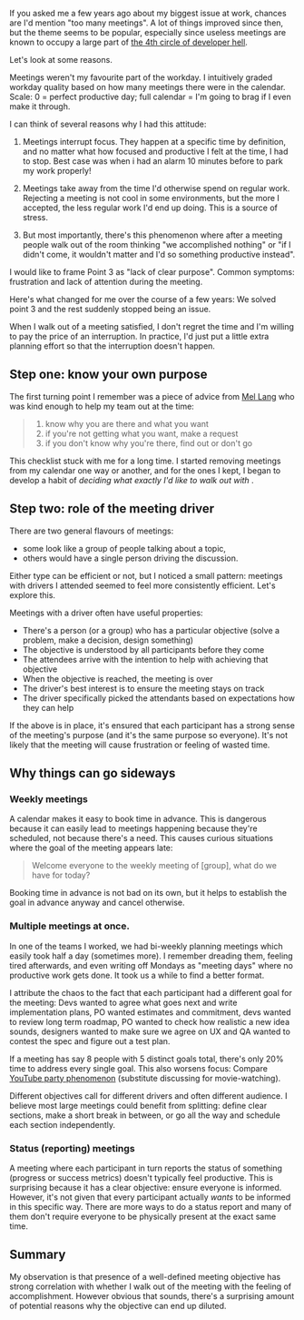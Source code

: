 <!--
.. title: Efficient meetings
.. slug: efficient-meetings
.. date: 2019-01-07 12:50:00 UTC
.. tags:
.. category: dev
.. link:
.. description:
.. type: text
-->

If you asked me a few years ago about my biggest issue at work, chances are I'd mention "too many meetings". A lot of things improved since then, but the theme seems to be popular, especially since useless meetings are known to occupy a large part of [the 4th circle of developer hell][hell].

Let's look at some reasons.

<!--more-->

Meetings weren't my favourite part of the workday. I intuitively graded workday quality based on how many meetings there were in the calendar. Scale: 0 = perfect productive day; full calendar = I'm going to brag if I even make it through.

I can think of several reasons why I had this attitude:

1. Meetings interrupt focus. They happen at a specific time by definition, and no matter what how focused and productive I felt at the time, I had to stop. Best case was when i had an alarm 10 minutes before to park my work properly!

2. Meetings take away from the time I'd otherwise spend on regular work. Rejecting a meeting is not cool in some environments, but the more I accepted, the less regular work I'd end up doing. This is a source of stress.

3. But most importantly, there's this phenomenon where after a meeting people walk out of the room thinking "we accomplished nothing" or "if I didn't come, it wouldn't matter and I'd so something productive instead".

I would like to frame Point 3 as "lack of clear purpose". Common symptoms: frustration and lack of attention during the meeting.

Here's what changed for me over the course of a few years: We solved point 3 and the rest suddenly stopped being an issue.

When I walk out of a meeting satisfied, I don't regret the time and I'm willing to pay the price of an interruption. In practice, I'd just put a little extra planning effort so that the interruption doesn't happen.

## Step one: know your own purpose

The first turning point I remember was a piece of advice from [Mel Lang][mel] who was kind enough to help my team out at the time:

> 1. know why you are there and what you want
> 2. if you're not getting what you want, make a request
> 3. if you don't know why you're there, find out or don't go

This checklist stuck with me for a long time. I started removing meetings from my calendar one way or another, and for the ones I kept, I began to develop a habit of _deciding what exactly I'd like to walk out with_ .

## Step two: role of the meeting driver

There are two general flavours of meetings:

- some look like a group of people talking about a topic,
- others would have a single person driving the discussion.

Either type can be efficient or not, but I noticed a small pattern: meetings with drivers I attended seemed to feel more consistently efficient. Let's explore this.

Meetings with a driver often have useful properties:

- There's a person (or a group) who has a particular objective (solve a problem, make a decision, design something)
- The objective is understood by all participants before they come
- The attendees arrive with the intention to help with achieving that objective
- When the objective is reached, the meeting is over
- The driver's best interest is to ensure the meeting stays on track
- The driver specifically picked the attendants based on expectations how they can help

If the above is in place, it's ensured that each participant has a strong sense of the meeting's purpose (and it's the same purpose so everyone). It's not likely that the meeting will cause frustration or feeling of wasted time.

## Why things can go sideways

### Weekly meetings

A calendar makes it easy to book time in advance. This is dangerous because it can easily lead to meetings happening because they're scheduled, not because there's a need. This causes curious situations where the goal of the meeting appears late:

> Welcome everyone to the weekly meeting of [group], what do we have for today?

Booking time in advance is not bad on its own, but it helps to establish the goal in advance anyway and cancel otherwise.

### Multiple meetings at once.

In one of the teams I worked, we had bi-weekly planning meetings which easily took half a day (sometimes more). I remember dreading them, feeling tired afterwards, and even writing off Mondays as "meeting days" where no productive work gets done. It took us a while to find a better format.

I attribute the chaos to the fact that each participant had a different goal for the meeting: Devs wanted to agree what goes next and write implementation plans, PO wanted estimates and commitment, devs wanted to review long term roadmap, PO wanted to check how realistic a new idea sounds, designers wanted to make sure we agree on UX and QA wanted to contest the spec and figure out a test plan.

If a meeting has say 8 people with 5 distinct goals total, there's only 20% time to address every single goal. This also worsens focus: Compare [YouTube party phenomenon][youtubeparty] (substitute discussing for movie-watching).

Different objectives call for different drivers and often different audience. I believe most large meetings could benefit from splitting: define clear sections, make a short break in between, or go all the way and schedule each section independently.

### Status (reporting) meetings

A meeting where each participant in turn reports the status of something (progress or success metrics) doesn't typically feel productive. This is surprising because it has a clear objective: ensure everyone is informed. However, it's not given that every participant actually _wants_ to be informed in this specific way. There are more ways to do a status report and many of them don't require everyone to be physically present at the exact same time.

## Summary

My observation is that presence of a well-defined meeting objective has strong correlation with whether I walk out of the meeting with the feeling of accomplishment. However obvious that sounds, there's a surprising amount of potential reasons why the objective can end up diluted.


[hell]: https://blog.toggl.com/seven-levels-developer-hell/
[mel]: https://www.linkedin.com/in/mellang
[youtubeparty]: https://xkcd.com/920
